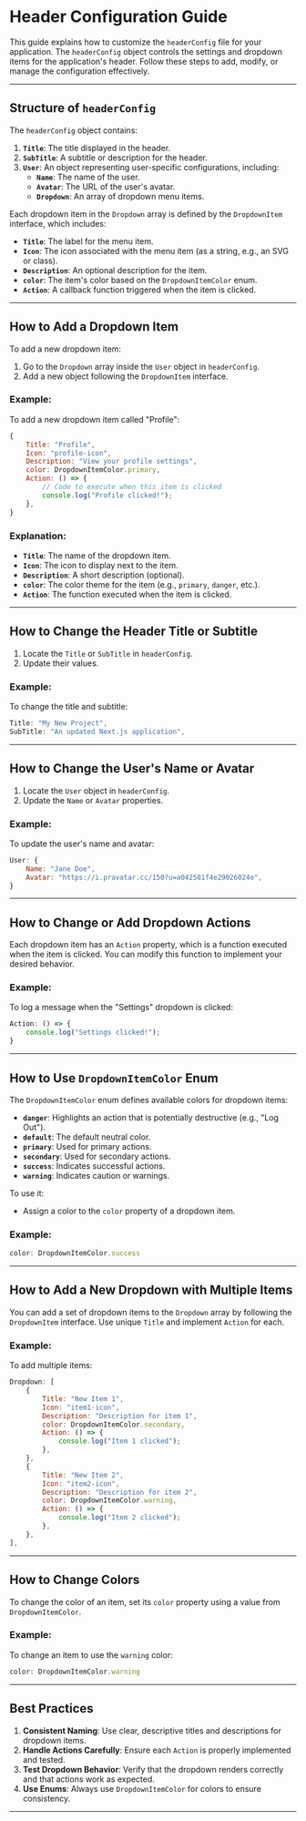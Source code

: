# Header Configuration Guide

This guide explains how to customize the `headerConfig` file for your application. The `headerConfig` object controls the settings and dropdown items for the application's header. Follow these steps to add, modify, or manage the configuration effectively.

---

## **Structure of `headerConfig`**

The `headerConfig` object contains:
1. **`Title`**: The title displayed in the header.
2. **`SubTitle`**: A subtitle or description for the header.
3. **`User`**: An object representing user-specific configurations, including:
   - **`Name`**: The name of the user.
   - **`Avatar`**: The URL of the user's avatar.
   - **`Dropdown`**: An array of dropdown menu items.

Each dropdown item in the `Dropdown` array is defined by the `DropdownItem` interface, which includes:
- **`Title`**: The label for the menu item.
- **`Icon`**: The icon associated with the menu item (as a string, e.g., an SVG or class).
- **`Description`**: An optional description for the item.
- **`color`**: The item's color based on the `DropdownItemColor` enum.
- **`Action`**: A callback function triggered when the item is clicked.

---

## **How to Add a Dropdown Item**

To add a new dropdown item:
1. Go to the `Dropdown` array inside the `User` object in `headerConfig`.
2. Add a new object following the `DropdownItem` interface.

### Example:

To add a new dropdown item called "Profile":

```javascript
{
    Title: "Profile",
    Icon: "profile-icon",
    Description: "View your profile settings",
    color: DropdownItemColor.primary,
    Action: () => {
        // Code to execute when this item is clicked
        console.log("Profile clicked!");
    },
}
```

### Explanation:
- **`Title`**: The name of the dropdown item.
- **`Icon`**: The icon to display next to the item.
- **`Description`**: A short description (optional).
- **`color`**: The color theme for the item (e.g., `primary`, `danger`, etc.).
- **`Action`**: The function executed when the item is clicked.

---

## **How to Change the Header Title or Subtitle**

1. Locate the `Title` or `SubTitle` in `headerConfig`.
2. Update their values.

### Example:

To change the title and subtitle:
```javascript
Title: "My New Project",
SubTitle: "An updated Next.js application",
```

---

## **How to Change the User's Name or Avatar**

1. Locate the `User` object in `headerConfig`.
2. Update the `Name` or `Avatar` properties.

### Example:

To update the user's name and avatar:
```javascript
User: {
    Name: "Jane Doe",
    Avatar: "https://i.pravatar.cc/150?u=a042581f4e29026024e",
}
```

---

## **How to Change or Add Dropdown Actions**

Each dropdown item has an `Action` property, which is a function executed when the item is clicked. You can modify this function to implement your desired behavior.

### Example:

To log a message when the "Settings" dropdown is clicked:
```javascript
Action: () => {
    console.log("Settings clicked!");
}
```

---

## **How to Use `DropdownItemColor` Enum**

The `DropdownItemColor` enum defines available colors for dropdown items:
- **`danger`**: Highlights an action that is potentially destructive (e.g., "Log Out").
- **`default`**: The default neutral color.
- **`primary`**: Used for primary actions.
- **`secondary`**: Used for secondary actions.
- **`success`**: Indicates successful actions.
- **`warning`**: Indicates caution or warnings.

To use it:
- Assign a color to the `color` property of a dropdown item.

### Example:

```javascript
color: DropdownItemColor.success
```

---

## **How to Add a New Dropdown with Multiple Items**

You can add a set of dropdown items to the `Dropdown` array by following the `DropdownItem` interface. Use unique `Title` and implement `Action` for each.

### Example:

To add multiple items:
```javascript
Dropdown: [
    {
        Title: "New Item 1",
        Icon: "item1-icon",
        Description: "Description for item 1",
        color: DropdownItemColor.secondary,
        Action: () => {
            console.log("Item 1 clicked");
        },
    },
    {
        Title: "New Item 2",
        Icon: "item2-icon",
        Description: "Description for item 2",
        color: DropdownItemColor.warning,
        Action: () => {
            console.log("Item 2 clicked");
        },
    },
],
```

---

## **How to Change Colors**

To change the color of an item, set its `color` property using a value from `DropdownItemColor`.

### Example:

To change an item to use the `warning` color:
```javascript
color: DropdownItemColor.warning
```

---

## **Best Practices**

1. **Consistent Naming**: Use clear, descriptive titles and descriptions for dropdown items.
2. **Handle Actions Carefully**: Ensure each `Action` is properly implemented and tested.
3. **Test Dropdown Behavior**: Verify that the dropdown renders correctly and that actions work as expected.
4. **Use Enums**: Always use `DropdownItemColor` for colors to ensure consistency.

---
